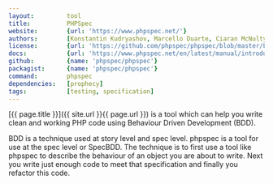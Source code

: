 ```yaml
---
layout:         tool
title:          PHPSpec
website:        {url: 'https://www.phpspec.net/'} 
authors:        [Konstantin Kudryashov, Marcello Duarte, Ciaran McNulty]
license:        {url: 'https://github.com/phpspec/phpspec/blob/master/LICENSE', label: 'MIT'} 
docs:           {url: 'https://www.phpspec.net/en/latest/manual/introduction.html'} 
github:         {name: 'phpspec/phpspec'} 
packagist:      {name: 'phpspec/phpspec'}
command:        phpspec
dependencies:   [prophecy]
tags:           [testing, specification]
---
```


[{{ page.title }}]({{ site.url }}{{ page.url }}) is a tool which can help you write
clean and working PHP code using Behaviour Driven Development (BDD). 

<!--more--> 

BDD is a technique used at story level and spec level. phpspec is a tool for use at the spec level or 
SpecBDD. The technique is to first use a tool like phpspec to describe the behaviour of an object you 
are about to write. Next you write just enough code to meet that specification and finally you refactor 
this code.
